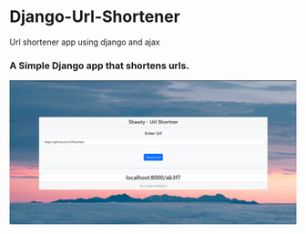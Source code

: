# Django-Url-Shortener
Url shortener app using django and ajax

### A Simple Django app that shortens urls. 
![plot](./ss/ss.png)
